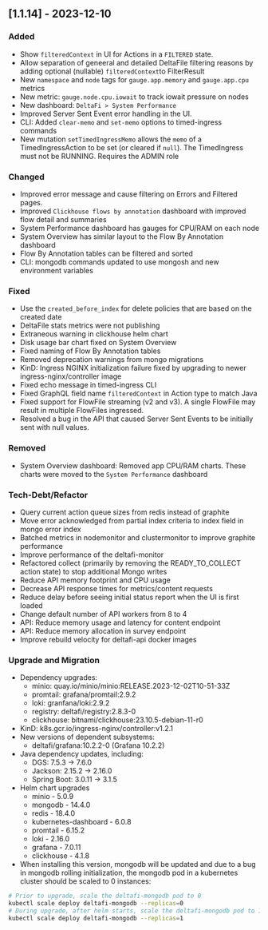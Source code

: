 ## [1.1.14] - 2023-12-10

### Added
- Show `filteredContext` in UI for Actions in a `FILTERED` state.
- Allow separation of geneeral and detailed DeltaFile filtering reasons by adding optional (nullable) `filteredContext`to FilterResult
- New `namespace` and `node` tags for `gauge.app.memory` and `gauge.app.cpu` metrics
- New metric: `gauge.node.cpu.iowait` to track iowait pressure on nodes
- New dashboard: `DeltaFi > System Performance`
- Improved Server Sent Event error handling in the UI.
- CLI: Added `clear-memo` and `set-memo` options to timed-ingress commands
- New mutation `setTimedIngressMemo` allows the `memo` of a TimedIngressAction to be set (or cleared if `null`). The TimedIngress must not be RUNNING. Requires the ADMIN role

### Changed
- Improved error message and cause filtering on Errors and Filtered pages. 
- Improved `Clickhouse flows by annotation` dashboard with improved flow detail and summaries
- System Performance dashboard has gauges for CPU/RAM on each node
- System Overview has similar layout to the Flow By Annotation dashboard
- Flow By Annotation tables can be filtered and sorted
- CLI: mongodb commands updated to use mongosh and new environment variables

### Fixed
- Use the `created_before_index` for delete policies that are based on the created date
- DeltaFile stats metrics were not publishing
- Extraneous warning in clickhouse helm chart
- Disk usage bar chart fixed on System Overview
- Fixed naming of Flow By Annotation tables
- Removed deprecation warnings from mongo migrations
- KinD: Ingress NGINX initialization failure fixed by upgrading to newer ingress-nginx/controller image
- Fixed echo message in timed-ingress CLI
- Fixed GraphQL field name `filteredContext` in Action type to match Java
- Fixed support for FlowFile streaming (v2 and v3). A single FlowFile may result in multiple FlowFiles ingressed.
- Resolved a bug in the API that caused Server Sent Events to be initially sent with null values.

### Removed
- System Overview dashboard: Removed app CPU/RAM charts.  These charts were moved to the `System Performance` dashboard

### Tech-Debt/Refactor
- Query current action queue sizes from redis instead of graphite
- Move error acknowledged from partial index criteria to index field in mongo error index 
- Batched metrics in nodemonitor and clustermonitor to improve graphite performance
- Improve performance of the deltafi-monitor 
- Refactored collect (primarily by removing the READY_TO_COLLECT action state) to stop additional Mongo writes
- Reduce API memory footprint and CPU usage
- Decrease API response times for metrics/content requests
- Reduce delay before seeing initial status report when the UI is first loaded
- Change default number of API workers from 8 to 4
- API: Reduce memory usage and latency for content endpoint 
- API: Reduce memory allocation in survey endpoint
- Improve rebuild velocity for deltafi-api docker images

### Upgrade and Migration
- Dependency upgrades:
  - minio: quay.io/minio/minio:RELEASE.2023-12-02T10-51-33Z
  - promtail: grafana/promtail:2.9.2
  - loki: granfana/loki:2.9.2
  - registry: deltafi/registry:2.8.3-0
  - clickhouse: bitnami/clickhouse:23.10.5-debian-11-r0
- KinD: k8s.gcr.io/ingress-nginx/controller:v1.2.1
- New versions of dependent subsystems:
  - deltafi/grafana:10.2.2-0 (Grafana 10.2.2)
- Java dependency updates, including:
  - DGS: 7.5.3 -> 7.6.0
  - Jackson: 2.15.2 -> 2.16.0
  - Spring Boot: 3.0.11 -> 3.1.5
- Helm chart upgrades
  - minio - 5.0.9
  - mongodb - 14.4.0
  - redis - 18.4.0
  - kubernetes-dashboard - 6.0.8
  - promtail - 6.15.2
  - loki - 2.16.0
  - grafana - 7.0.11
  - clickhouse - 4.1.8
- When installing this version, mongodb will be updated and due to a bug in mongodb rolling initialization, the mongodb pod in a kubernetes cluster should be scaled to 0 instances:
```bash
# Prior to upgrade, scale the deltafi-mongodb pod to 0
kubectl scale deploy deltafi-mongodb --replicas=0
# During upgrade, after helm starts, scale the deltafi-mongodb pod to 1
kubectl scale deploy deltafi-mongodb --replicas=1
```

